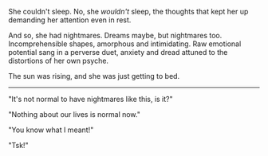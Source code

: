 She couldn't sleep.  No, she *wouldn't* sleep, the thoughts that kept her up demanding her attention even in rest.

And so, she had nightmares.  Dreams maybe, but nightmares too.  Incomprehensible shapes, amorphous and intimidating.  Raw emotional potential sang in a perverse duet, anxiety and dread attuned to the distortions of her own psyche.

The sun was rising, and she was just getting to bed.

---

"It's not normal to have nightmares like this, is it?"

"Nothing about our lives is normal now."

"You know what I meant!"

"Tsk!"

